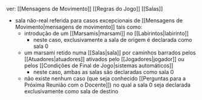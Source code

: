 ver:
	[[Mensagens de Movimento]]
	[[Regras do Jogo]]
	[[Salas]]

- sala não-real referida para casos excepcionais de [[Mensagens de Movimento|mensagens de movimento]] tais como:
	- introdução de um [[Marsamis|marsami]] no [[Labirintos|labirinto]]
		- neste caso, exclusivamente a sala de origem é declarada como sala 0
	- um marsami retido numa [[Salas|sala]] por caminhos barrados pelos [[Atuadores|atuadores]] ativados pelo [[Jogadores|jogador]] ou pelos [[Condições de Final de Jogo|sistemas automáticos]]
		- neste caso, ambas as salas são declaradas como sala 0
	- não existe nenhum caso (que seja conhecido [[Perguntas para a Próxima Reunião com o Docente]]) no qual a sala 0 seja declarada exclusivamente como sala de destino
